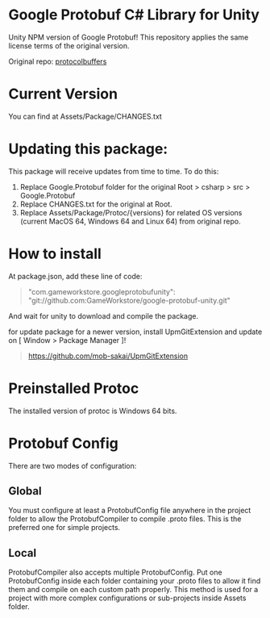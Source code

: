 # Google Protobuf C# Library for Unity

Unity NPM version of Google Protobuf! This repository applies the same license terms of the original version.

Original repo: [protocolbuffers](https://github.com/protocolbuffers/protobuf) 

# Current Version

You can find at Assets/Package/CHANGES.txt

# Updating this package:

This package will receive updates from time to time.
To do this:

1) Replace Google.Protobuf folder for the original Root > csharp > src > Google.Protobuf
2) Replace CHANGES.txt for the original at Root.
3) Replace Assets/Package/Protoc/{versions} for related OS versions (current MacOS 64, Windows 64 and Linux 64) from original repo.

# How to install

At package.json, add these line of code:
> "com.gameworkstore.googleprotobufunity": "git://github.com:GameWorkstore/google-protobuf-unity.git"

And wait for unity to download and compile the package.

for update package for a newer version, install UpmGitExtension and update on [ Window > Package Manager ]!
> https://github.com/mob-sakai/UpmGitExtension

# Preinstalled Protoc

The installed version of protoc is Windows 64 bits.

# Protobuf Config

There are two modes of configuration:

## Global
You must configure at least a ProtobufConfig file anywhere in the project folder to allow the ProtobufCompiler to compile .proto files.
This is the preferred one for simple projects.

## Local
ProtobufCompiler also accepts multiple ProtobufConfig.
Put one ProtobufConfig inside each folder containing your .proto files to allow it find them and compile on each custom path properly.
This method is used for a project with more complex configurations or sub-projects inside Assets folder.

